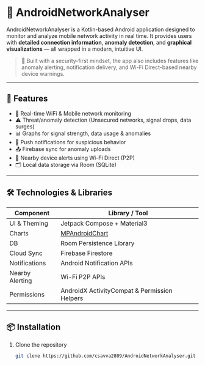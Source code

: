 # 📡 AndroidNetworkAnalyser

AndroidNetworkAnalyser is a Kotlin-based Android application designed to monitor and analyze mobile network activity in real time. It provides users with **detailed connection information**, **anomaly detection**, and **graphical visualizations** — all wrapped in a modern, intuitive UI.

> 🔐 Built with a security-first mindset, the app also includes features like anomaly alerting, notification delivery, and Wi-Fi Direct-based nearby device warnings.

---

## 🚀 Features

- 📶 Real-time WiFi & Mobile network monitoring
- ⚠️ Threat/anomaly detection (Unsecured networks, signal drops, data surges)
- 📊 Graphs for signal strength, data usage & anomalies
- 🔔 Push notifications for suspicious behavior
- 📤 Firebase sync for anomaly uploads
- 📡 Nearby device alerts using Wi-Fi Direct (P2P)
- 🗂️ Local data storage via Room (SQLite)

---

## 🛠️ Technologies & Libraries

| Component | Library / Tool |
|----------|----------------|
| UI & Theming | Jetpack Compose + Material3 |
| Charts | [MPAndroidChart](https://github.com/PhilJay/MPAndroidChart) |
| DB | Room Persistence Library |
| Cloud Sync | Firebase Firestore |
| Notifications | Android Notification APIs |
| Nearby Alerting | Wi-Fi P2P APIs |
| Permissions | AndroidX ActivityCompat & Permission Helpers |

---


## 📦 Installation

1. Clone the repository  
   ```bash
   git clone https://github.com/csavva2809/AndroidNetworkAnalyser.git
   ```
